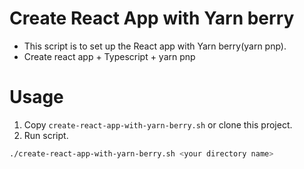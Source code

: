 # Create React App with Yarn berry

- This script is to set up the React app with Yarn berry(yarn pnp).
- Create react app + Typescript + yarn pnp

# Usage

1. Copy `create-react-app-with-yarn-berry.sh` or clone this project.
2. Run script.

```bash
./create-react-app-with-yarn-berry.sh <your directory name>
```
